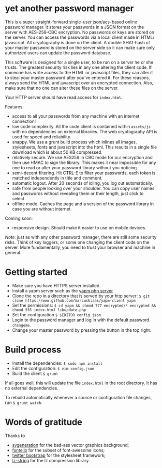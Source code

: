 yet another password manager
============================

This is a super straight-forward single-user json/aes-based online password manager. It stores your passwords in a JSON format on the server with AES-256-CBC encryption. No passwords or keys are stored on the server. You can access the passwords via a local client made in HTML/ javascript. All cryptography is done on the client. A double SHA1-hash of your master password is stored on the server side so it can make sure only authorized users can update the password database.

This software is designed for a single user, to be run on a server he or she trusts. The greatest security risk lies in any one altering the client code. If someone has write access to the HTML or javascript files, they can alter it to steal your master password after you've entered it. For these reasons, always send the HTML and javascript over an encrypted connection. Also, make sure that no one can alter these files on the server.

Your HTTP server should have read access for `index.html`.

Features:
- access to all your passwords from any machine with an internet connection!
- low code complexity. All the code client is contained within `assets/js` with no dependencies on external libraries. The web cryptography API is used for speed and reliability.
- snappy. We use a grunt build process which inlines all images, stylesheets, fonts and javascript into the html. This results in a single file download which is about 50 KB compressed.
- relatively secure. We use AES256 in CBC mode for our encryption and then use HMAC to sign the library. This makes it near impossible for any one to read or alter your password library without you noticing.
- semi-decent filtering. Hit CTRL-E to filter your passwords, each token is matched independently in title and comment.
- automatic logout. After 20 seconds of idling, you log out automatically.
- safe from people looking over your shoulder. You can copy user names and passwords without revealing them or their length, just click to select.
- offline mode. Caches the page and a version of the password library in case you are without internet.

Coming soon:
- responsive design. Should make it easier to use on mobile devices.

*Note*: just as with any other password manager, there are still some security risks. Think of key loggers, or some one changing the client code on the server. More fundamentally, you need to trust your browser and machine in general.

Getting started
===============

- Make sure you have HTTPS server installed.
- Install a yapm server such as the [yapm php server](https://www.github.com/marcusklaas/yapm-php-server)
- Clone the repo in a directory that is served by your http server: `$ git clone https://www.github.com/marcusklaas/yapm-client yapm`
- Set the permissions: `$ cd yapm && chmod 777 encrypted/* encrypted && chmod 555 index.html libupdate.php` 
- Set the configuration `$ $EDITOR config.json`
- Login to the password manager and log in with the default password `changeme`.
- Change your master password by pressing the button in the top right.

Build process
=============

- Install the dependencies: `$ sudo npm install`
- Edit the configuration: `$ vim config.json`
- Build the client `$ grunt`

If all goes well, this will update the file `index.html` in the root directory. It has no external dependencies. 

To rebuild automatically whenever a source or configuration file changes, run `$ grunt watch`.

Words of gratitude
==================

Thanks to

- [svgeneration](http://www.svgeneration.com) for the bad-ass vector graphics background;
- [fontello](http://www.fontello.com) for the subset of font-awesome icons;
- [twitter bootstrap](http://getbootstrap.com/) for the stylesheet framework;
- [lz-string](https://github.com/pieroxy/lz-string) for the lz compression library.
